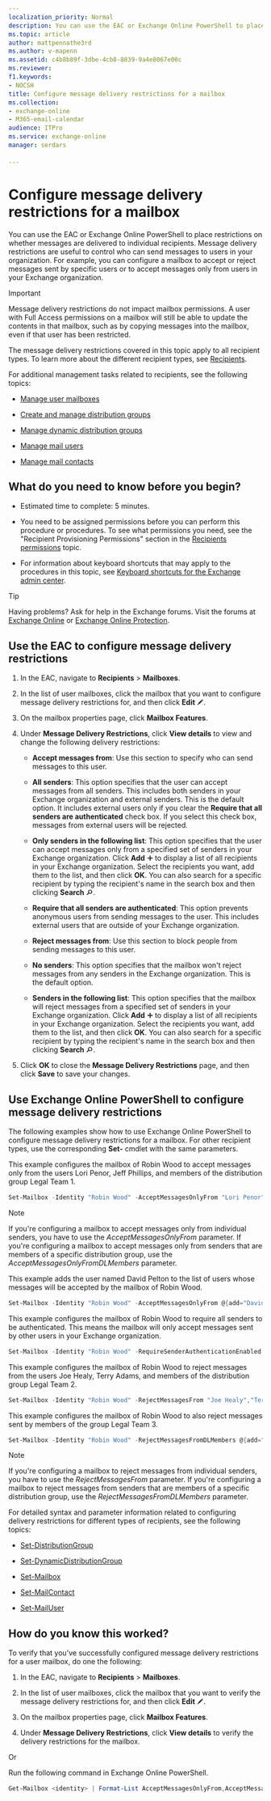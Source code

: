 ```yaml
---
localization_priority: Normal
description: You can use the EAC or Exchange Online PowerShell to place restrictions on whether messages are delivered to individual recipients. Message delivery restrictions are useful to control who can send messages to users in your organization. For example, you can configure a mailbox to accept or reject messages sent by specific users or to accept messages only from users in your Exchange organization.
ms.topic: article
author: mattpennathe3rd
ms.author: v-mapenn
ms.assetid: c4b8b89f-3dbe-4cb8-8839-9a4e8067e00c
ms.reviewer: 
f1.keywords:
- NOCSH
title: Configure message delivery restrictions for a mailbox
ms.collection: 
- exchange-online
- M365-email-calendar
audience: ITPro
ms.service: exchange-online
manager: serdars

---
```


# Configure message delivery restrictions for a mailbox

You can use the EAC or Exchange Online PowerShell to place restrictions on whether messages are delivered to individual recipients. Message delivery restrictions are useful to control who can send messages to users in your organization. For example, you can configure a mailbox to accept or reject messages sent by specific users or to accept messages only from users in your Exchange organization.

> [!IMPORTANT]
> Message delivery restrictions do not impact mailbox permissions. A user with Full Access permissions on a mailbox will still be able to update the contents in that mailbox, such as by copying messages into the mailbox, even if that user has been restricted.

The message delivery restrictions covered in this topic apply to all recipient types. To learn more about the different recipient types, see [Recipients](https://technet.microsoft.com/library/40300ed4-85a5-463d-bb3a-cf787bd44e9d.aspx).

For additional management tasks related to recipients, see the following topics:

- [Manage user mailboxes](manage-user-mailboxes.md)

- [Create and manage distribution groups](../../recipients-in-exchange-online/manage-distribution-groups/manage-distribution-groups.md)

- [Manage dynamic distribution groups](../../recipients-in-exchange-online/manage-dynamic-distribution-groups/manage-dynamic-distribution-groups.md)

- [Manage mail users](../../recipients-in-exchange-online/manage-mail-users.md)

- [Manage mail contacts](../../recipients-in-exchange-online/manage-mail-contacts.md)

## What do you need to know before you begin?

- Estimated time to complete: 5 minutes.

- You need to be assigned permissions before you can perform this procedure or procedures. To see what permissions you need, see the "Recipient Provisioning Permissions" section in the [Recipients permissions](https://technet.microsoft.com/library/5b690bcb-c6df-4511-90e1-08ca91f43b37.aspx) topic.

- For information about keyboard shortcuts that may apply to the procedures in this topic, see [Keyboard shortcuts for the Exchange admin center](../../accessibility/keyboard-shortcuts-in-admin-center.md).

> [!TIP]
> Having problems? Ask for help in the Exchange forums. Visit the forums at [Exchange Online](https://go.microsoft.com/fwlink/p/?linkId=267542) or [Exchange Online Protection](https://go.microsoft.com/fwlink/p/?linkId=285351).

## Use the EAC to configure message delivery restrictions

1. In the EAC, navigate to **Recipients** \> **Mailboxes**.

2. In the list of user mailboxes, click the mailbox that you want to configure message delivery restrictions for, and then click **Edit** ![Edit icon](../../media/ITPro_EAC_EditIcon.gif).

3. On the mailbox properties page, click **Mailbox Features**.

4. Under **Message Delivery Restrictions**, click **View details** to view and change the following delivery restrictions:

   - **Accept messages from**: Use this section to specify who can send messages to this user.

   - **All senders**: This option specifies that the user can accept messages from all senders. This includes both senders in your Exchange organization and external senders. This is the default option. It includes external users only if you clear the **Require that all senders are authenticated** check box. If you select this check box, messages from external users will be rejected.

   - **Only senders in the following list**: This option specifies that the user can accept messages only from a specified set of senders in your Exchange organization. Click **Add** ![Add Icon](../../media/ITPro_EAC_AddIcon.gif) to display a list of all recipients in your Exchange organization. Select the recipients you want, add them to the list, and then click **OK**. You can also search for a specific recipient by typing the recipient's name in the search box and then clicking **Search** ![Search icon](../../media/ITPro_EAC_.gif).

   - **Require that all senders are authenticated**: This option prevents anonymous users from sending messages to the user. This includes external users that are outside of your Exchange organization.

   - **Reject messages from**: Use this section to block people from sending messages to this user.

   - **No senders**: This option specifies that the mailbox won't reject messages from any senders in the Exchange organization. This is the default option.

   - **Senders in the following list**: This option specifies that the mailbox will reject messages from a specified set of senders in your Exchange organization. Click **Add** ![Add Icon](../../media/ITPro_EAC_AddIcon.gif) to display a list of all recipients in your Exchange organization. Select the recipients you want, add them to the list, and then click **OK**. You can also search for a specific recipient by typing the recipient's name in the search box and then clicking **Search** ![Search icon](../../media/ITPro_EAC_.gif).

5. Click **OK** to close the **Message Delivery Restrictions** page, and then click **Save** to save your changes.

## Use Exchange Online PowerShell to configure message delivery restrictions

The following examples show how to use Exchange Online PowerShell to configure message delivery restrictions for a mailbox. For other recipient types, use the corresponding **Set-** cmdlet with the same parameters.

This example configures the mailbox of Robin Wood to accept messages only from the users Lori Penor, Jeff Phillips, and members of the distribution group Legal Team 1.

```PowerShell
Set-Mailbox -Identity "Robin Wood" -AcceptMessagesOnlyFrom "Lori Penor","Jeff Phillips" -AcceptMessagesOnlyFromDLMembers "Legal Team 1"
```

> [!NOTE]
> If you're configuring a mailbox to accept messages only from individual senders, you have to use the _AcceptMessagesOnlyFrom_ parameter. If you're configuring a mailbox to accept messages only from senders that are members of a specific distribution group, use the _AcceptMessagesOnlyFromDLMembers_ parameter.

This example adds the user named David Pelton to the list of users whose messages will be accepted by the mailbox of Robin Wood.

```PowerShell
Set-Mailbox -Identity "Robin Wood" -AcceptMessagesOnlyFrom @{add="David Pelton"}
```

This example configures the mailbox of Robin Wood to require all senders to be authenticated. This means the mailbox will only accept messages sent by other users in your Exchange organization.

```PowerShell
Set-Mailbox -Identity "Robin Wood" -RequireSenderAuthenticationEnabled $true
```

This example configures the mailbox of Robin Wood to reject messages from the users Joe Healy, Terry Adams, and members of the distribution group Legal Team 2.

```PowerShell
Set-Mailbox -Identity "Robin Wood" -RejectMessagesFrom "Joe Healy","Terry Adams" -RejectMessagesFromDLMembers "Legal Team 2"
```

This example configures the mailbox of Robin Wood to also reject messages sent by members of the group Legal Team 3.

```PowerShell
Set-Mailbox -Identity "Robin Wood" -RejectMessagesFromDLMembers @{add="Legal Team 3"}
```

> [!NOTE]
> If you're configuring a mailbox to reject messages from individual senders, you have to use the _RejectMessagesFrom_ parameter. If you're configuring a mailbox to reject messages from senders that are members of a specific distribution group, use the _RejectMessagesFromDLMembers_ parameter.

For detailed syntax and parameter information related to configuring delivery restrictions for different types of recipients, see the following topics:

- [Set-DistributionGroup](https://docs.microsoft.com/powershell/module/exchange/set-distributiongroup)

- [Set-DynamicDistributionGroup](https://docs.microsoft.com/powershell/module/exchange/set-dynamicdistributiongroup)

- [Set-Mailbox](https://docs.microsoft.com/powershell/module/exchange/set-mailbox)

- [Set-MailContact](https://docs.microsoft.com/powershell/module/exchange/set-mailcontact)

- [Set-MailUser](https://docs.microsoft.com/powershell/module/exchange/set-mailuser)

## How do you know this worked?

To verify that you've successfully configured message delivery restrictions for a user mailbox, do one the following:

1. In the EAC, navigate to **Recipients** \> **Mailboxes**.

2. In the list of user mailboxes, click the mailbox that you want to verify the message delivery restrictions for, and then click **Edit** ![Edit icon](../../media/ITPro_EAC_EditIcon.gif).

3. On the mailbox properties page, click **Mailbox Features**.

4. Under **Message Delivery Restrictions**, click **View details** to verify the delivery restrictions for the mailbox.

Or

Run the following command in Exchange Online PowerShell.

```PowerShell
Get-Mailbox <identity> | Format-List AcceptMessagesOnlyFrom,AcceptMessagesOnlyFromDLMembers,RejectMessagesFrom,RejectMessagesFromDLMembers,RequireSenderAuthenticationEnabled
```
